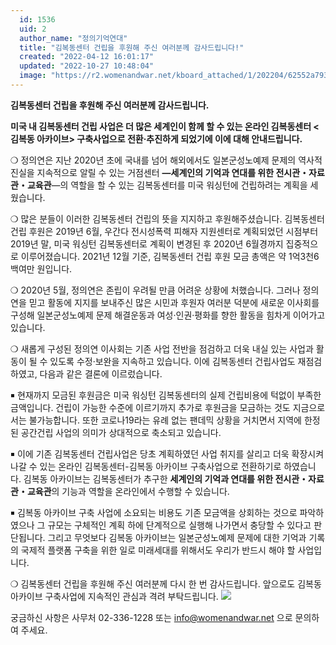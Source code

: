 ```yaml
---
  id: 1536
  uid: 2
  author_name: "정의기억연대"
  title: "김복동센터 건립을 후원해 주신 여러분께 감사드립니다!"
  created: "2022-04-12 16:01:17"
  updated: "2022-10-27 10:48:04"
  image: "https://r2.womenandwar.net/kboard_attached/1/202204/62552a793834a2828002.jpg"
---
```

**김복동센터 건립을 후원해 주신 여러분께 감사드립니다.**

**미국 내 김복동센터 건립 사업은
더 많은 세계인이 함께 할 수 있는 온라인 김복동센터 <김복동 아카이브> 구축사업으로 전환·추진하게 되었기에 이에 대해 안내드립니다.**

❍ 정의연은 지난 2020년 초에 국내를 넘어 해외에서도 일본군성노예제 문제의 역사적 진실을 지속적으로 알릴 수 있는 거점센터 **―세계인의 기억과 연대를 위한 전시관・자료관・교육관**―의 역할을 할 수 있는 김복동센터를 미국 워싱턴에 건립하려는 계획을 세웠습니다.

❍ 많은 분들이 이러한 김복동센터 건립의 뜻을 지지하고 후원해주셨습니다. 김복동센터 건립 후원은 2019년 6월, 우간다 전시성폭력 피해자 지원센터로 계획되었던 시점부터 2019년 말, 미국 워싱턴 김복동센터로 계획이 변경된 후 2020년 6월경까지 집중적으로 이루어졌습니다. 2021년 12월 기준, 김복동센터 건립 후원 모금 총액은 약 1억3천6백여만 원입니다.

❍ 2020년 5월, 정의연은 존립이 우려될 만큼 어려운 상황에 처했습니다. 그러나 정의연을 믿고 활동에 지지를 보내주신 많은 시민과 후원자 여러분 덕분에 새로운 이사회를 구성해 일본군성노예제 문제 해결운동과 여성·인권·평화를 향한 활동을 힘차게 이어가고 있습니다.

❍ 새롭게 구성된 정의연 이사회는 기존 사업 전반을 점검하고 더욱 내실 있는 사업과 활동이 될 수 있도록 수정·보완을 지속하고 있습니다. 이에 김복동센터 건립사업도 재점검하였고, 다음과 같은 결론에 이르렀습니다.

￭ 현재까지 모금된 후원금은 미국 워싱턴 김복동센터의 실제 건립비용에 턱없이 부족한 금액입니다. 건립이 가능한 수준에 이르기까지 추가로 후원금을 모금하는 것도 지금으로서는 불가능합니다. 또한 코로나19라는 유례 없는 팬데믹 상황을 거치면서 지역에 한정된 공간건립 사업의 의미가 상대적으로 축소되고 있습니다.

￭ 이에 기존 김복동센터 건립사업은 당초 계획하였던 사업 취지를 살리고 더욱 확장시켜 나갈 수 있는 온라인 김복동센터-김복동 아카이브 구축사업으로 전환하기로 하였습니다. 김복동 아카이브는 김복동센터가 추구한 **세계인의 기억과 연대를 위한 전시관・자료관・교육관**의 기능과 역할을 온라인에서 수행할 수 있습니다.

￭ 김복동 아카이브 구축 사업에 소요되는 비용도 기존 모금액을 상회하는 것으로 파악하였으나 그 규모는 구체적인 계획 하에 단계적으로 실행해 나가면서 충당할 수 있다고 판단됩니다. 그리고 무엇보다 김복동 아카이브는 일본군성노예제 문제에 대한 기억과 기록의 국제적 플랫폼 구축을 위한 일로 미래세대를 위해서도 우리가 반드시 해야 할 사업입니다.

❍ 김복동센터 건립을 후원해 주신 여러분께 다시 한 번 감사드립니다. 앞으로도 김복동 아카이브 구축사업에 지속적인 관심과 격려 부탁드립니다.
![](https://r2.womenandwar.net/kboard_attached/1/202204/62552a793834a2828002.jpg)

궁금하신 사항은 사무처 02-336-1228 또는 info@womenandwar.net 으로 문의하여 주세요.